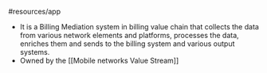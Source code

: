 #resources/app 

* It is a Billing Mediation system in billing value chain that collects the data from various network elements and platforms, processes the data, enriches them and sends to the billing system and various output systems.
* Owned by the [[Mobile networks Value Stream]]